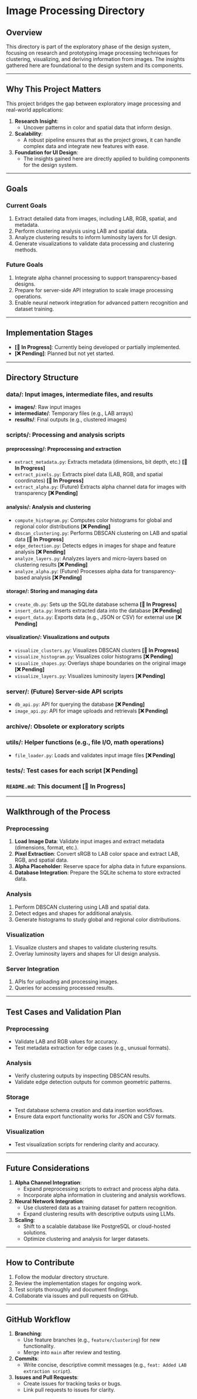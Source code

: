 # Image Processing Directory

## Overview
This directory is part of the exploratory phase of the design system, focusing on research and prototyping image processing techniques for clustering, visualizing, and deriving information from images. The insights gathered here are foundational to the design system and its components.

---

## Why This Project Matters
This project bridges the gap between exploratory image processing and real-world applications:
1. **Research Insight**:
   - Uncover patterns in color and spatial data that inform design.
2. **Scalability**:
   - A robust pipeline ensures that as the project grows, it can handle complex data and integrate new features with ease.
3. **Foundation for UI Design**:
   - The insights gained here are directly applied to building components for the design system.

---

## Goals

### Current Goals
1. Extract detailed data from images, including LAB, RGB, spatial, and metadata.
2. Perform clustering analysis using LAB and spatial data.
3. Analyze clustering results to inform luminosity layers for UI design.
4. Generate visualizations to validate data processing and clustering methods.

### Future Goals
1. Integrate alpha channel processing to support transparency-based designs.
2. Prepare for server-side API integration to scale image processing operations.
3. Enable neural network integration for advanced pattern recognition and dataset training.

---

## Implementation Stages

- **[🚧 In Progress]**: Currently being developed or partially implemented.
- **[❌ Pending]**: Planned but not yet started.

---

## Directory Structure

### **data/**: Input images, intermediate files, and results
- **images/**: Raw input images
- **intermediate/**: Temporary files (e.g., LAB arrays)
- **results/**: Final outputs (e.g., clustered images)

### **scripts/**: Processing and analysis scripts
#### **preprocessing/**: Preprocessing and extraction
- `extract_metadata.py`: Extracts metadata (dimensions, bit depth, etc.) **[🚧 In Progress]**
- `extract_pixels.py`: Extracts pixel data (LAB, RGB, and spatial coordinates) **[🚧 In Progress]**
- `extract_alpha.py`: (Future) Extracts alpha channel data for images with transparency **[❌ Pending]**

#### **analysis/**: Analysis and clustering
- `compute_histogram.py`: Computes color histograms for global and regional color distributions **[❌ Pending]**
- `dbscan_clustering.py`: Performs DBSCAN clustering on LAB and spatial data **[🚧 In Progress]**
- `edge_detection.py`: Detects edges in images for shape and feature analysis **[❌ Pending]**
- `analyze_layers.py`: Analyzes layers and micro-layers based on clustering results **[❌ Pending]**
- `analyze_alpha.py`: (Future) Processes alpha data for transparency-based analysis **[❌ Pending]**

#### **storage/**: Storing and managing data
- `create_db.py`: Sets up the SQLite database schema **[🚧 In Progress]**
- `insert_data.py`: Inserts extracted data into the database **[❌ Pending]**
- `export_data.py`: Exports data (e.g., JSON or CSV) for external use **[❌ Pending]**

#### **visualization/**: Visualizations and outputs
- `visualize_clusters.py`: Visualizes DBSCAN clusters **[🚧 In Progress]**
- `visualize_histogram.py`: Visualizes color histograms **[❌ Pending]**
- `visualize_shapes.py`: Overlays shape boundaries on the original image **[❌ Pending]**
- `visualize_layers.py`: Visualizes luminosity layers **[❌ Pending]**

### **server/**: (Future) Server-side API scripts
- `db_api.py`: API for querying the database **[❌ Pending]**
- `image_api.py`: API for image uploads and retrievals **[❌ Pending]**

### **archive/**: Obsolete or exploratory scripts

### **utils/**: Helper functions (e.g., file I/O, math operations)
- `file_loader.py`: Loads and validates input image files **[❌ Pending]**

### **tests/**: Test cases for each script **[❌ Pending]**

### `README.md`: This document **[🚧 In Progress]**

---

## Walkthrough of the Process

### Preprocessing
1. **Load Image Data**: Validate input images and extract metadata (dimensions, format, etc.).
2. **Pixel Extraction**: Convert sRGB to LAB color space and extract LAB, RGB, and spatial data.
3. **Alpha Placeholder**: Reserve space for alpha data in future expansions.
4. **Database Integration**: Prepare the SQLite schema to store extracted data.

### Analysis
1. Perform DBSCAN clustering using LAB and spatial data.
2. Detect edges and shapes for additional analysis.
3. Generate histograms to study global and regional color distributions.

### Visualization
1. Visualize clusters and shapes to validate clustering results.
2. Overlay luminosity layers and shapes for UI design analysis.

### Server Integration
1. APIs for uploading and processing images.
2. Queries for accessing processed results.

---

## Test Cases and Validation Plan

### Preprocessing
- Validate LAB and RGB values for accuracy.
- Test metadata extraction for edge cases (e.g., unusual formats).

### Analysis
- Verify clustering outputs by inspecting DBSCAN results.
- Validate edge detection outputs for common geometric patterns.

### Storage
- Test database schema creation and data insertion workflows.
- Ensure data export functionality works for JSON and CSV formats.

### Visualization
- Test visualization scripts for rendering clarity and accuracy.

---

## Future Considerations
1. **Alpha Channel Integration**:
   - Expand preprocessing scripts to extract and process alpha data.
   - Incorporate alpha information in clustering and analysis workflows.
2. **Neural Network Integration**:
   - Use clustered data as a training dataset for pattern recognition.
   - Expand clustering results with descriptive outputs using LLMs.
3. **Scaling**:
   - Shift to a scalable database like PostgreSQL or cloud-hosted solutions.
   - Optimize clustering and analysis for larger datasets.

---

## How to Contribute
1. Follow the modular directory structure.
2. Review the implementation stages for ongoing work.
3. Test scripts thoroughly and document findings.
4. Collaborate via issues and pull requests on GitHub.

---

## GitHub Workflow
1. **Branching**:
   - Use feature branches (e.g., `feature/clustering`) for new functionality.
   - Merge into `main` after review and testing.
2. **Commits**:
   - Write concise, descriptive commit messages (e.g., `feat: Added LAB extraction script`).
3. **Issues and Pull Requests**:
   - Create issues for tracking tasks or bugs.
   - Link pull requests to issues for clarity.